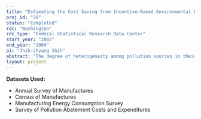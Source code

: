 ```yaml
---
title: "Estimating the Cost Saving from Incentive-Based Environmental Policy When Cost Are Heterogeneous"
proj_id: "28"
status: "Completed"
rdc: "Washington"
rdc_type: "Federal Statistical Research Data Center"
start_year: "2002"
end_year: "2004"
pi: "Jhih-shyang Shih"
abstract: "The degree of heterogeneity among pollution sources in their marginal costs of pollution abatement may be the single most important factor affecting the relative cost of economic incentive-based versus other approaches to achieving environmental performance.  We will develop econometrically estimable, structural models of plant-level pollution abatement costs that explicitly allow for significant heterogeneity.  After estimating these models using Census data, they will first assess the degree and sources of cost heterogeneity, and then use simulations to measure the potential gains from using economic incentives relative to other regulatory approaches."
layout: project
---
```


**Datasets Used:**

  - Annual Survey of Manufactures 
  - Census of Manufactures 
  - Manufacturing Energy Consumption Survey 
  - Survey of Pollution Abatement Costs and Expenditures 

